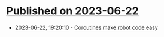 # [Published on 2023-06-22](index.md)

* [2023-06-22, 19:20:10](https://lobste.rs/s/bqqzyh/coroutines_make_robot_code_easy) - [Coroutines make robot code easy](https://bvisness.me/coroutines/)
